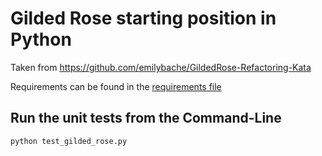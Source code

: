 # Gilded Rose starting position in Python

Taken from https://github.com/emilybache/GildedRose-Refactoring-Kata

Requirements can be found in the [requirements file](./GildedRoseRequirements.md)

## Run the unit tests from the Command-Line

```
python test_gilded_rose.py
```
